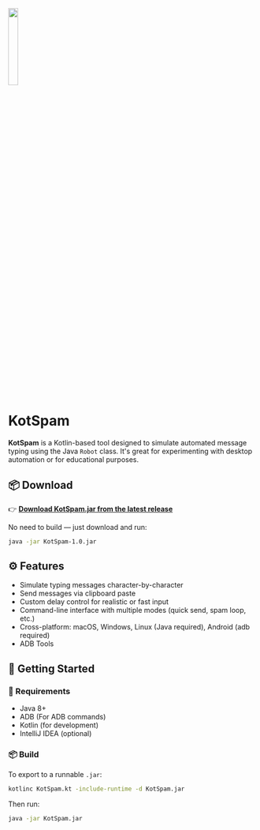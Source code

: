 <img src="https://github.com/user-attachments/assets/6eb2f6eb-7a9c-4772-8028-54048472aa4a" width="20%" />

# KotSpam

**KotSpam** is a Kotlin-based tool designed to simulate automated message typing using the Java `Robot` class. It's great for experimenting with desktop automation or for educational purposes.

## 📦 Download

👉 [**Download KotSpam.jar from the latest release**](https://github.com/laetuz/KotSpam/releases/download/1.0/KotSpam-1.0.jar)

No need to build — just download and run:

```bash
java -jar KotSpam-1.0.jar
```

## ⚙️ Features

- Simulate typing messages character-by-character
- Send messages via clipboard paste
- Custom delay control for realistic or fast input
- Command-line interface with multiple modes (quick send, spam loop, etc.)
- Cross-platform: macOS, Windows, Linux (Java required), Android (adb required)
- ADB Tools

## 🚀 Getting Started

### 🔧 Requirements

- Java 8+
- ADB (For ADB commands)
- Kotlin (for development)
- IntelliJ IDEA (optional)

### 📦 Build

To export to a runnable `.jar`:

```bash
kotlinc KotSpam.kt -include-runtime -d KotSpam.jar
```

Then run:
```bash
java -jar KotSpam.jar
```

